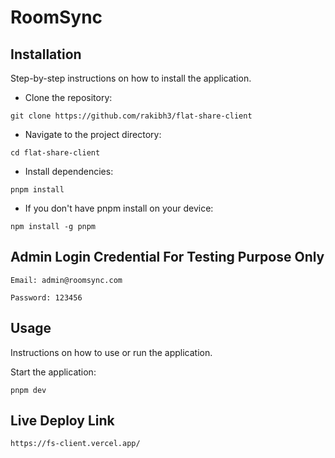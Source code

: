 # RoomSync

## Installation

Step-by-step instructions on how to install the application.

- Clone the repository:

```
git clone https://github.com/rakibh3/flat-share-client
```

- Navigate to the project directory:

```
cd flat-share-client
```

- Install dependencies:

```
pnpm install
```

- If you don't have pnpm install on your device:

```
npm install -g pnpm
```

## Admin Login Credential For Testing Purpose Only

```
Email: admin@roomsync.com

Password: 123456
```

## Usage

Instructions on how to use or run the application.

Start the application:

```
pnpm dev
```

## Live Deploy Link

```
https://fs-client.vercel.app/
```

